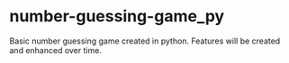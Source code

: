 # number-guessing-game_py
Basic number guessing game created in python.
Features will be created and enhanced over time.
